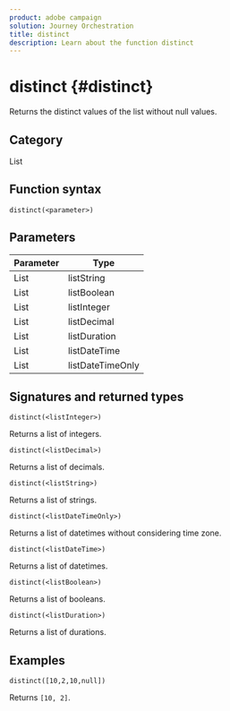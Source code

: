 ```yaml
---
product: adobe campaign
solution: Journey Orchestration
title: distinct
description: Learn about the function distinct
---
```


# distinct {#distinct}

Returns the distinct values of the list without null values.

## Category

List

## Function syntax

`distinct(<parameter>)`

## Parameters

| Parameter | Type             |
|-----------|------------------|
| List      | listString       |
| List      | listBoolean      |
| List      | listInteger      |
| List      | listDecimal      |
| List      | listDuration     |
| List      | listDateTime     |
| List      | listDateTimeOnly |

## Signatures and returned types

`distinct(<listInteger>)`

Returns a list of integers.

`distinct(<listDecimal>)`

Returns a list of decimals.

`distinct(<listString>)`

Returns a list of strings.

`distinct(<listDateTimeOnly>)`

Returns a list of datetimes without considering time zone.

`distinct(<listDateTime>)`

Returns a list of datetimes.

`distinct(<listBoolean>)`

Returns a list of booleans.

`distinct(<listDuration>)`

Returns a list of durations.

## Examples

`distinct([10,2,10,null])`

Returns `[10, 2]`.
